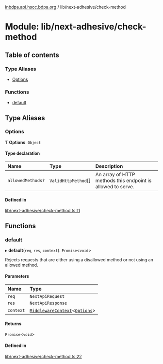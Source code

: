 [inbdpa.api.hscc.bdpa.org](../README.md) / lib/next-adhesive/check-method

# Module: lib/next-adhesive/check-method

## Table of contents

### Type Aliases

- [Options](lib_next_adhesive_check_method.md#options)

### Functions

- [default](lib_next_adhesive_check_method.md#default)

## Type Aliases

### Options

Ƭ **Options**: `Object`

#### Type declaration

| Name | Type | Description |
| :------ | :------ | :------ |
| `allowedMethods?` | `ValidHttpMethod`[] | An array of HTTP methods this endpoint is allowed to serve. |

#### Defined in

[lib/next-adhesive/check-method.ts:11](https://github.com/nhscc/inbdpa.api.hscc.bdpa.org/blob/742232e/lib/next-adhesive/check-method.ts#L11)

## Functions

### default

▸ **default**(`req`, `res`, `context`): `Promise`<`void`\>

Rejects requests that are either using a disallowed method or not using an
allowed method.

#### Parameters

| Name | Type |
| :------ | :------ |
| `req` | `NextApiRequest` |
| `res` | `NextApiResponse` |
| `context` | [`MiddlewareContext`](lib_next_api_glue.md#middlewarecontext)<[`Options`](lib_next_adhesive_check_method.md#options)\> |

#### Returns

`Promise`<`void`\>

#### Defined in

[lib/next-adhesive/check-method.ts:22](https://github.com/nhscc/inbdpa.api.hscc.bdpa.org/blob/742232e/lib/next-adhesive/check-method.ts#L22)
